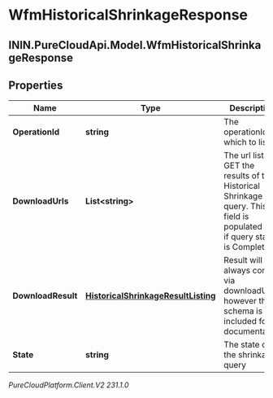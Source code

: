 # WfmHistoricalShrinkageResponse

## ININ.PureCloudApi.Model.WfmHistoricalShrinkageResponse

## Properties

|Name | Type | Description | Notes|
|------------ | ------------- | ------------- | -------------|
| **OperationId** | **string** | The operationId for which to listen | [optional] |
| **DownloadUrls** | **List&lt;string&gt;** | The url list to GET the results of the Historical Shrinkage query. This field is populated only if query state is Complete | [optional] |
| **DownloadResult** | [**HistoricalShrinkageResultListing**](HistoricalShrinkageResultListing) | Result will always come via downloadUrls; however the schema is included for documentation | [optional] |
| **State** | **string** | The state of the shrinkage query | [optional] |



_PureCloudPlatform.Client.V2 231.1.0_
